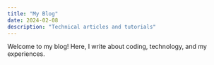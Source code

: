 ```yaml
---
title: "My Blog"
date: 2024-02-08
description: "Technical articles and tutorials"
---
```


Welcome to my blog! Here, I write about coding, technology, and my experiences.
